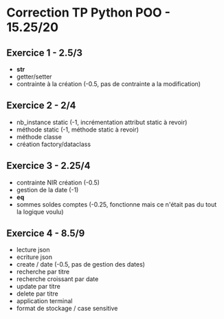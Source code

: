 # Correction TP Python POO - 15.25/20

## Exercice 1 - 2.5/3

- __str__
- getter/setter
- contrainte à la création (-0.5, pas de contrainte a la modification)

## Exercice 2 - 2/4

- nb_instance static (-1, incrémentation attribut static à revoir)
- méthode static (-1, méthode static à revoir)
- méthode classe
- création factory/dataclass

## Exercice 3 - 2.25/4

- contrainte NIR création (-0.5)
- gestion de la date (-1)
- __eq__
- sommes soldes comptes (-0.25, fonctionne mais ce n'était pas du tout la logique voulu)

## Exercice 4 - 8.5/9

- lecture json
- ecriture json
- create / date (-0.5, pas de gestion des dates)
- recherche par titre
- recherche croissant par date
- update par titre
- delete par titre
- application terminal
- format de stockage / case sensitive
